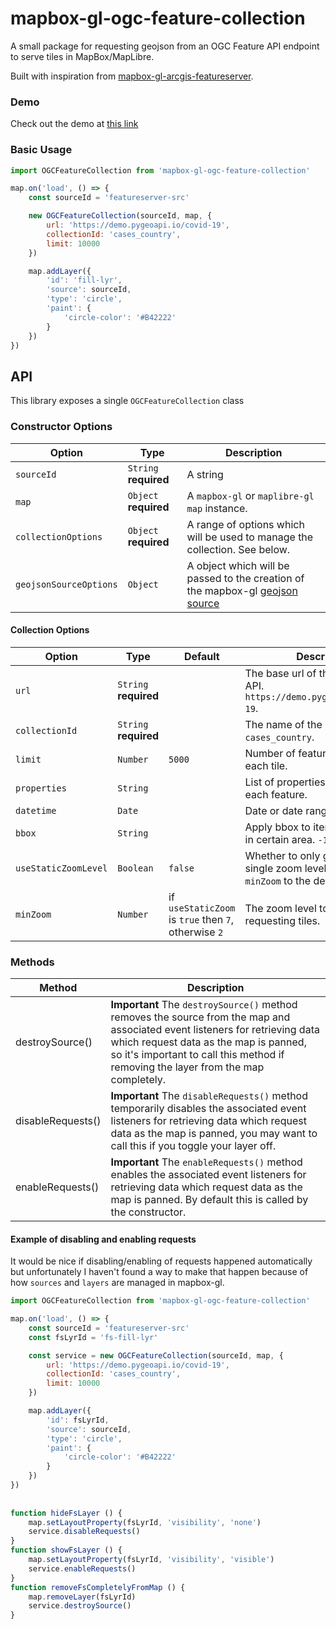 
# mapbox-gl-ogc-feature-collection

A small package for requesting geojson from an OGC Feature API endpoint to serve tiles in MapBox/MapLibre.

Built with inspiration from [mapbox-gl-arcgis-featureserver](https://github.com/rowanwins/mapbox-gl-arcgis-featureserver).

### Demo

Check out the demo at [this link](https://mkeller3.github.io/mapbox-gl-ogc-feature-collection/)

### Basic Usage
````javascript
import OGCFeatureCollection from 'mapbox-gl-ogc-feature-collection'

map.on('load', () => {
    const sourceId = 'featureserver-src'

    new OGCFeatureCollection(sourceId, map, {
        url: 'https://demo.pygeoapi.io/covid-19',
        collectionId: 'cases_country',
        limit: 10000
    })

    map.addLayer({
        'id': 'fill-lyr',
        'source': sourceId,
        'type': 'circle',
        'paint': {
            'circle-color': '#B42222'
        }
    })
})
````

## API
This library exposes a single `OGCFeatureCollection` class 

### Constructor Options
| Option | Type | Description |
--- | --- | ---
| `sourceId` | `String` **required** | A string  |
| `map` | `Object` **required** | A `mapbox-gl` or `maplibre-gl` `map` instance. |
| `collectionOptions` | `Object` **required** | A range of options which will be used to manage the collection. See below. |
| `geojsonSourceOptions` | `Object` | A object which will be passed to the creation of the mapbox-gl [geojson source](https://docs.mapbox.com/mapbox-gl-js/style-spec/sources/#geojson) |


#### Collection Options
| Option | Type | Default | Description |
--- | --- | --- | ---
| `url` | `String` **required** | | The base url of the OGC Feature API. `https://demo.pygeoapi.io/covid-19`.|
| `collectionId` | `String` **required** | | The name of the collection. `cases_country`.|
| `limit` | `Number` | `5000` | Number of features to return in each tile. |
| `properties` | `String` | | List of properties to return for each feature. |
| `datetime` | `Date` | | Date or date range to filter items. |
| `bbox` | `String` | | Apply bbox to items to only show in certain area. `-180,-90,180,90` |
| `useStaticZoomLevel` | `Boolean` | `false` | Whether to only get tiles at a single zoom level. If true then set `minZoom` to the desired level. |
| `minZoom` | `Number` | if `useStaticZoom` is `true` then `7`, otherwise `2` | The zoom level to start requesting tiles. |


### Methods
| Method  | Description |
------- | -----------
| destroySource() | **Important** The `destroySource()` method removes the source from the map and associated event listeners for retrieving data which request data as the map is panned, so it's important to call this method if removing the layer from the map completely. |
| disableRequests() | **Important**  The `disableRequests()` method temporarily disables the associated event listeners for retrieving data which request data as the map is panned, you may want to call this if you toggle your layer off. |
| enableRequests() | **Important**  The `enableRequests()` method enables the associated event listeners for retrieving data which request data as the map is panned. By default this is called by the constructor. |

#### Example of disabling and enabling requests
It would be nice if disabling/enabling of requests happened automatically but unfortunately I haven't found a way to make that happen because of how `sources` and `layers` are managed in mapbox-gl.

````javascript
import OGCFeatureCollection from 'mapbox-gl-ogc-feature-collection'

map.on('load', () => {
    const sourceId = 'featureserver-src'
    const fsLyrId = 'fs-fill-lyr'

    const service = new OGCFeatureCollection(sourceId, map, {
        url: 'https://demo.pygeoapi.io/covid-19',
        collectionId: 'cases_country',
        limit: 10000
    })

    map.addLayer({
        'id': fsLyrId,
        'source': sourceId,
        'type': 'circle',
        'paint': {
            'circle-color': '#B42222'
        }
    })
})
    
    
function hideFsLayer () {
    map.setLayoutProperty(fsLyrId, 'visibility', 'none')
    service.disableRequests()
}
function showFsLayer () {
    map.setLayoutProperty(fsLyrId, 'visibility', 'visible')
    service.enableRequests()
}
function removeFsCompletelyFromMap () {
    map.removeLayer(fsLyrId)
    service.destroySource()
}
````